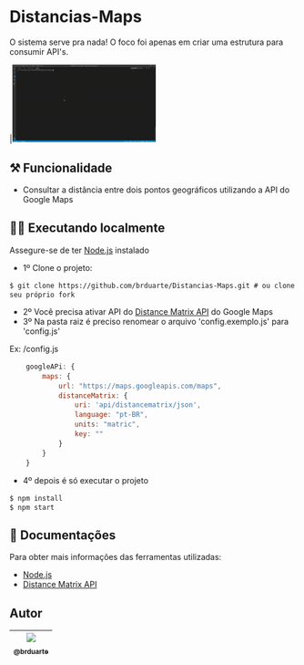 # Distancias-Maps

O sistema serve pra nada! O foco foi apenas em criar uma estrutura para consumir API's.

|<img width="50%" src="https://github.com/brduarte/Distancias-Maps/blob/master/img.gif">

## ⚒️ Funcionalidade
  
  - Consultar a distância entre dois pontos geográficos utilizando a API do Google Maps

## 👨‍💻 Executando localmente 

Assegure-se de ter [Node.js](http://nodejs.org/) instalado

- 1º Clone o projeto:

```shell script
$ git clone https://github.com/brduarte/Distancias-Maps.git # ou clone seu próprio fork
```

- 2º Você precisa ativar API do [Distance Matrix API](https://developers.google.com/maps/documentation/distance-matrix/start) do Google Maps
- 3º Na pasta raiz é preciso renomear o arquivo 'config.exemplo.js' para 'config.js'

Ex: /config.js
```js script
    googleAPi: {
        maps: {
            url: "https://maps.googleapis.com/maps",
            distanceMatrix: {
                uri: 'api/distancematrix/json',
                language: "pt-BR",
                units: "matric",
                key: ""
            }
        }
    }
```

- 4º depois é só executar o projeto

```shell script
$ npm install
$ npm start
```

## 📝 Documentações 

Para obter mais informações das ferramentas utilizadas:

- [Node.js](https://nodejs.org/en/docs/)
- [Distance Matrix API](https://developers.google.com/maps/documentation/distance-matrix/start)

## Autor

| [<img width="125px" src="https://avatars2.githubusercontent.com/u/29002558?v=4"><br><sub>@brduarte</sub>](https://github.com/brduarte)|
| :---: |
